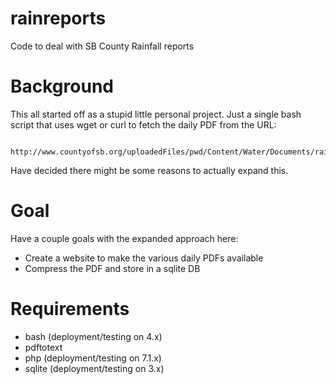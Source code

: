# rainreports
Code to deal with SB County Rainfall reports

# Background
This all started off as a stupid little personal project.
Just a single bash script that uses wget or curl to fetch the daily PDF from the URL:
```
  http://www.countyofsb.org/uploadedFiles/pwd/Content/Water/Documents/rainfallreport.pdf
```
Have decided there might be some reasons to actually expand this.

# Goal
Have a couple goals with the expanded approach here:
* Create a website to make the various daily PDFs available
* Compress the PDF and store in a sqlite DB

# Requirements
* bash (deployment/testing on 4.x)
* pdftotext 
* php (deployment/testing on 7.1.x)
* sqlite (deployment/testing on 3.x)
